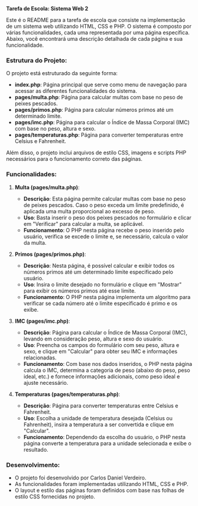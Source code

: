 **Tarefa de Escola: Sistema Web 2**

Este é o README para a tarefa de escola que consiste na implementação de um sistema web utilizando HTML, CSS e PHP. O sistema é composto por várias funcionalidades, cada uma representada por uma página específica. Abaixo, você encontrará uma descrição detalhada de cada página e sua funcionalidade.

### Estrutura do Projeto:

O projeto está estruturado da seguinte forma:

- **index.php**: Página principal que serve como menu de navegação para acessar as diferentes funcionalidades do sistema.
- **pages/multa.php**: Página para calcular multas com base no peso de peixes pescados.
- **pages/primos.php**: Página para calcular números primos até um determinado limite.
- **pages/imc.php**: Página para calcular o Índice de Massa Corporal (IMC) com base no peso, altura e sexo.
- **pages/temperaturas.php**: Página para converter temperaturas entre Celsius e Fahrenheit.

Além disso, o projeto inclui arquivos de estilo CSS, imagens e scripts PHP necessários para o funcionamento correto das páginas.

### Funcionalidades:

1. **Multa (pages/multa.php)**:
   - **Descrição**: Esta página permite calcular multas com base no peso de peixes pescados. Caso o peso exceda um limite predefinido, é aplicada uma multa proporcional ao excesso de peso.
   - **Uso**: Basta inserir o peso dos peixes pescados no formulário e clicar em "Verificar" para calcular a multa, se aplicável.
   - **Funcionamento**: O PHP nesta página recebe o peso inserido pelo usuário, verifica se excede o limite e, se necessário, calcula o valor da multa.

2. **Primos (pages/primos.php)**:
   - **Descrição**: Nesta página, é possível calcular e exibir todos os números primos até um determinado limite especificado pelo usuário.
   - **Uso**: Insira o limite desejado no formulário e clique em "Mostrar" para exibir os números primos até esse limite.
   - **Funcionamento**: O PHP nesta página implementa um algoritmo para verificar se cada número até o limite especificado é primo e os exibe.

3. **IMC (pages/imc.php)**:
   - **Descrição**: Página para calcular o Índice de Massa Corporal (IMC), levando em consideração peso, altura e sexo do usuário.
   - **Uso**: Preencha os campos do formulário com seu peso, altura e sexo, e clique em "Calcular" para obter seu IMC e informações relacionadas.
   - **Funcionamento**: Com base nos dados inseridos, o PHP nesta página calcula o IMC, determina a categoria de peso (abaixo do peso, peso ideal, etc.) e fornece informações adicionais, como peso ideal e ajuste necessário.

4. **Temperaturas (pages/temperaturas.php)**:
   - **Descrição**: Página para converter temperaturas entre Celsius e Fahrenheit.
   - **Uso**: Escolha a unidade de temperatura desejada (Celsius ou Fahrenheit), insira a temperatura a ser convertida e clique em "Calcular".
   - **Funcionamento**: Dependendo da escolha do usuário, o PHP nesta página converte a temperatura para a unidade selecionada e exibe o resultado.

### Desenvolvimento:

- O projeto foi desenvolvido por Carlos Daniel Verdeiro.
- As funcionalidades foram implementadas utilizando HTML, CSS e PHP.
- O layout e estilo das páginas foram definidos com base nas folhas de estilo CSS fornecidas no projeto.
